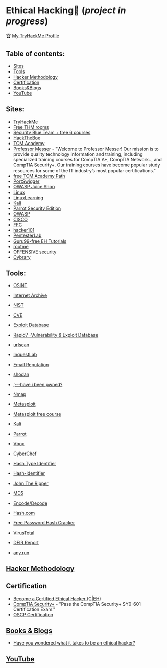 # Ethical Hacking🤺  (_project in progress_)
🏆 [My TryHackMe Profile](https://tryhackme.com/p/Mazal)


## Table of contents:

* [Sites](#sites)
* [Tools](#tools)
* [Hacker Methodology](#hacker-methodology)
* [Certification](#certification)
* [Books&Blogs](#books)
* [YouTube](#youtube)


## Sites:
- [TryHackMe](https://tryhackme.com)
- [Free THM rooms](https://github.com/saramazal/ethical-hacking-study/blob/main/free-thm-rooms.md)
- [Security Blue Team + free 6 courses](https://securityblue.team/)
- [HackTheBox](https://academy.hackthebox.com/login)
- [TCM Academy](https://academy.tcm-sec.com/courses)
- [Professor Messer](https://www.professormesser.com/) - "Welcome to Professor Messer! Our mission is to provide quality technology information and training, including specialized training courses for CompTIA A+, CompTIA Network+, and CompTIA Security+. Our training courses have become popular study resources for some of the IT industry’s most popular certifications."
- [free TCM Academy Path](https://academy.tcm-sec.com/p/learn-penetration-testing-free)
- [PortSwigger](https://portswigger.net/web-security)
- [OWASP Juice Shop](https://owasp.org/www-project-juice-shop/)
- [Linux]([https://www.linux.org/](https://www.linux.org/pages/download/))
- [LinuxLearning](https://learning.lpi.org/en/learning-materials/030-100/031/031.1/031.1_01/)
- [Kali](https://www.kali.org/get-kali/)
- [Parrot Security Edition](https://parrotsec.org/download/)
- [OWASP](https://owasp.org/#)
- [CISCO](https://www.netacad.com/courses/cybersecurity)
- [FFC](https://www.freecodecamp.org/learn/information-security/)
- [hacker101](https://www.hacker101.com/)
- [PentesterLab](https://pentesterlab.com/)
- [Guru99-free EH Tutorials](https://www.guru99.com/ethical-hacking-tutorials.html)
- [rootme](https://www.root-me.org/?lang=en)
- [OFFENSIVE security](https://www.offensive-security.com)
- [Cybrary](https://www.cybrary.it/)

## Tools:
- [OSINT](https://osintframework.com/)
- [Internet Archive](https://archive.org/web/)
- [NIST](https://nvd.nist.gov/search)
- [CVE](https://cve.mitre.org/)
- [Exploit Database](https://www.exploit-db.com/)
- [Rapid7 -Vulnerability & Exploit Database](https://www.rapid7.com/db/)
- [urlscan](https://urlscan.io/)
- [InquestLab](https://labs.inquest.net/)
- [Email Reputation](https://emailrep.io/ )
- [shodan](https://www.shodan.io/)
- [';--have i been pwned?](https://haveibeenpwned.com/)
- [Nmap](https://nmap.org/)
- [Metasploit](https://www.metasploit.com/get-started)
- [Metasploit free course](https://www.offensive-security.com/metasploit-unleashed/)
- [Kali](https://www.kali.org/get-kali/)
- [Parrot](https://www.parrotsec.org/)
- [Vbox](https://www.virtualbox.org/)

- [CyberChef](https://cyberchef.org/)
- [Hash Type Identifier](https://hashes.com/en/tools/hash_identifier)
- [Hash-identifier](https://gitlab.com/kalilinux/packages/hash-identifier/-/tree/kali/master) 
- [John The Ripper](https://github.com/openwall/john/blob/bleeding-jumbo/doc/INSTALL)
- [MD5](https://md5.gromweb.com/)
- [Encode/Decode](https://toolbox.googleapps.com/apps/encode_decode/)
- [Hash.com](https://hashes.com/en/decrypt/hash)
- [Free Password Hash Cracker](https://crackstation.net/)

- [VirusTotal](https://www.virustotal.com/gui/file/a2a4a8436da64246ade25c702a6677ebbb14fc2bd0c6f02d2d7b8d2046e59ecb?nocache=1)
- [DFIR Report](https://thedfirreport.com/)
- [any.run](https://any.run/)

## [Hacker Methodology](https://github.com/saramazal/ethical-hacking-study/blob/main/hacker-methodology.md)

## Certification
- [Become a
Certified Ethical Hacker (C|EH)
](https://www.eccouncil.org/programs/certified-ethical-hacker-ceh/)
- [CompTIA Security+](https://securityplus.training/) - "Pass the CompTIA Security+ SY0-601 Certification Exam."
- [OSCP Certification](https://www.offensive-security.com/courses/pen-200/)

## [Books & Blogs](https://github.com/saramazal/ethical-hacking-study/blob/main/books.md)
- [Have you wondered what it takes to be an ethical hacker?](https://www.freecodecamp.org/news/how-to-become-an-ethical-hacker/)

## [YouTube](https://github.com/saramazal/ethical-hacking-study/blob/main/youtube.md)

